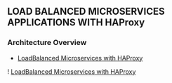 ## LOAD BALANCED MICROSERVICES APPLICATIONS WITH HAProxy

### Architecture Overview

* [LoadBalanced Microservices with HAProxy ](architecture/LoadBalancedMicrocervices.jpeg)

! [LoadBalanced Microservices with HAProxy ](architecture/LoadBalancedMicrocervices.jpeg)